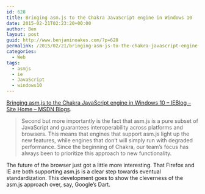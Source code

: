 ```yaml
---
id: 628
title: Bringing asm.js to the Chakra JavaScript engine in Windows 10
date: 2015-02-21T02:23:20+00:00
author: Ben
layout: post
guid: http://www.benjaminoakes.com/?p=628
permalink: /2015/02/21/bringing-asm-js-to-the-chakra-javascript-engine-in-windows-10/
categories:
  - Web
tags:
  - asmjs
  - ie
  - JavaScript
  - windows10
---
```

[Bringing asm.js to the Chakra JavaScript engine in Windows 10 &#8211; IEBlog &#8211; Site Home &#8211; MSDN Blogs](http://blogs.msdn.com/b/ie/archive/2015/02/18/bringing-asm-js-to-the-chakra-javascript-engine-in-windows-10.aspx?utm_source=javascriptweekly&utm_medium=email).

> Second but more importantly is the fact that asm.js is a pure subset of JavaScript and guarantees interoperability across platforms and browsers. This means that engines that support asm.js light up the new features, while engines that don’t will simply run with degraded performance. Since the beginning of Chakra, our team’s focus has always been to prioritize this approach to new functionality.

The future of the browser just got a little more interesting. That Firefox and IE are both supporting asm.js is a clear step towards eventual standardization. This development goes to show the cleverness of the asm.js approach over, say, Google&#8217;s Dart.